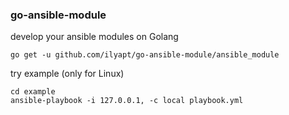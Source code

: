 ### go-ansible-module

develop your ansible modules on Golang

```go get -u github.com/ilyapt/go-ansible-module/ansible_module```

try example (only for Linux)
```
cd example
ansible-playbook -i 127.0.0.1, -c local playbook.yml
```
